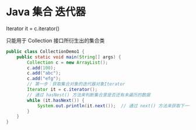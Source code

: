# Java 集合 迭代器

Iterator it = c.iterator()

只能用于 Collection 接口所衍生出的集合类

```java
public class CollectionDemo1 {
    public static void main(String[] args) {
        Collection c = new ArrayList();
        c.add(100);
        c.add("abc");
        c.add("efg");
        // 第一步：获取集合对象的迭代器对象Iterator
        Iterator it = c.iterator();
        // 通过 hasNest() 方法来判断集合里是否还有未遍历的数据
        while (it.hasNext()) {
            System.out.println(it.next());  // 通过 next() 方法来获取下一个元素
        }
    }
}
```

